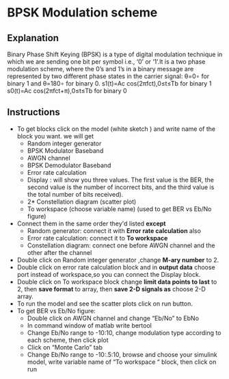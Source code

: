 # BPSK Modulation scheme
## Explanation
Binary Phase Shift Keying (BPSK) is a type of digital modulation technique in which we are sending one bit per symbol i.e., ‘0’ or ‘1’.It is a two phase modulation scheme, where the 0’s and 1’s in a binary message are represented by two different phase states in the carrier signal: θ=0∘ for binary 1 and θ=180∘ for binary 0.
s1(t)=Ac cos(2πfct),0≤t≤Tb for binary 1
s0(t)=Ac cos(2πfct+π),0≤t≤Tb for binary 0
        


## Instructions
- To get blocks click on the model (white sketch ) and write name of the block you want. we will get 
  - Random integer generator   
  - BPSK Modulator Baseband
  - AWGN channel
  - BPSK Demodulator Baseband
  - Error rate calculation
  - Display : will show you three values. The first value is the BER, the second value is the number of incorrect bits, and the               third value is the total number of bits received).
  - 2* Constellation diagram (scatter plot) 
  - To workspace (choose variable name) (used to get BER vs Eb/No figure)
- Connect them in the same order they'd listed **except**
  - Random generator: connect it with **Error rate calculation** also
  - Error rate calculation: connect it to **To workspace** 
  - Constellation diagram: connect one before AWGN channel and the other after the channel
- Double click on Random integer generator ,change **M-ary number** to 2.
- Double click on error rate calculation block and in **output data** choose port instead of workspace,so you can connect the               Display block.
- Double click on To workspace block change **limit data points to last** to 2, then **save format** to array, 
  then **save 2-D signals as** choose 2-D array.
- To run the model and see the scatter plots click on run button.
- To get BER vs Eb/No figure:
  - Double click on AWGN channel and change “Eb/No” to EbNo
  - In command window of matlab write bertool 
  - Change Eb/No range to -10:10, change modulation type according to each scheme, then click plot
  - Click on “Monte Carlo” tab
  - Change Eb/No range to -10:.5:10, browse and choose your simulink model, write variable name of “To workspace “ block,  then click on run


